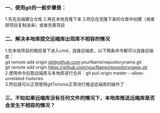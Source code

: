 ### 一、使用git的一般步骤是：

1.先在远端建立仓库  2.再在本地克隆下来   3.然后在克隆下来的仓库中创建（或者把项目复制进来）或者完善项目

### 二、解决本地库提交远端库出现库不相容的情况

1.在本地项目的根目录下进入cmd，连接远端库，以下两条命令都可以连接远端库：  
git remote add origin git@github.com:yourName/repositoryname.git  
git remote add origin https://github.com/yourName/repositoryname.git  
2.使用命令拉取远端库与本地库进行合并：git pull origin master --allow-unrelated-histories  
3.然后就可以正常使用gitTortoise正常进行推送远端库的操作了  

### 三、不知如果远端库没有任何文件的情况下，本地库推送远端库是否会发生不相容的情况？
